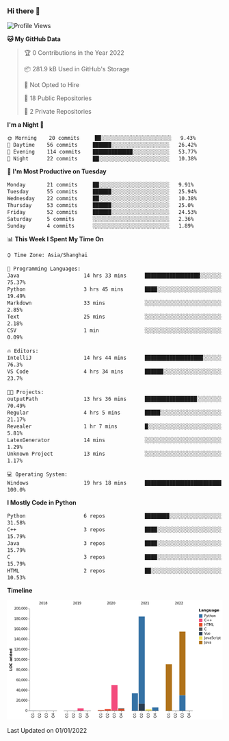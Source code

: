 ### Hi there 👋

<!--START_SECTION:waka-->
![Profile Views](http://img.shields.io/badge/Profile%20Views-0-blue)

**🐱 My GitHub Data** 

> 🏆 0 Contributions in the Year 2022
 > 
> 📦 281.9 kB Used in GitHub's Storage 
 > 
> 🚫 Not Opted to Hire
 > 
> 📜 18 Public Repositories 
 > 
> 🔑 2 Private Repositories  
 > 
**I'm a Night 🦉** 

```text
🌞 Morning    20 commits     ██░░░░░░░░░░░░░░░░░░░░░░░   9.43% 
🌆 Daytime    56 commits     ██████░░░░░░░░░░░░░░░░░░░   26.42% 
🌃 Evening    114 commits    █████████████░░░░░░░░░░░░   53.77% 
🌙 Night      22 commits     ██░░░░░░░░░░░░░░░░░░░░░░░   10.38%

```
📅 **I'm Most Productive on Tuesday** 

```text
Monday       21 commits     ██░░░░░░░░░░░░░░░░░░░░░░░   9.91% 
Tuesday      55 commits     ██████░░░░░░░░░░░░░░░░░░░   25.94% 
Wednesday    22 commits     ██░░░░░░░░░░░░░░░░░░░░░░░   10.38% 
Thursday     53 commits     ██████░░░░░░░░░░░░░░░░░░░   25.0% 
Friday       52 commits     ██████░░░░░░░░░░░░░░░░░░░   24.53% 
Saturday     5 commits      ░░░░░░░░░░░░░░░░░░░░░░░░░   2.36% 
Sunday       4 commits      ░░░░░░░░░░░░░░░░░░░░░░░░░   1.89%

```


📊 **This Week I Spent My Time On** 

```text
⌚︎ Time Zone: Asia/Shanghai

💬 Programming Languages: 
Java                     14 hrs 33 mins      ██████████████████░░░░░░░   75.37% 
Python                   3 hrs 45 mins       ████░░░░░░░░░░░░░░░░░░░░░   19.49% 
Markdown                 33 mins             ░░░░░░░░░░░░░░░░░░░░░░░░░   2.85% 
Text                     25 mins             ░░░░░░░░░░░░░░░░░░░░░░░░░   2.18% 
CSV                      1 min               ░░░░░░░░░░░░░░░░░░░░░░░░░   0.09%

🔥 Editors: 
IntelliJ                 14 hrs 44 mins      ███████████████████░░░░░░   76.3% 
VS Code                  4 hrs 34 mins       ██████░░░░░░░░░░░░░░░░░░░   23.7%

🐱‍💻 Projects: 
outputPath               13 hrs 36 mins      █████████████████░░░░░░░░   70.49% 
Regular                  4 hrs 5 mins        █████░░░░░░░░░░░░░░░░░░░░   21.17% 
Revealer                 1 hr 7 mins         █░░░░░░░░░░░░░░░░░░░░░░░░   5.81% 
LatexGenerator           14 mins             ░░░░░░░░░░░░░░░░░░░░░░░░░   1.29% 
Unknown Project          13 mins             ░░░░░░░░░░░░░░░░░░░░░░░░░   1.17%

💻 Operating System: 
Windows                  19 hrs 18 mins      █████████████████████████   100.0%

```

**I Mostly Code in Python** 

```text
Python                   6 repos             ████████░░░░░░░░░░░░░░░░░   31.58% 
C++                      3 repos             ████░░░░░░░░░░░░░░░░░░░░░   15.79% 
Java                     3 repos             ████░░░░░░░░░░░░░░░░░░░░░   15.79% 
C                        3 repos             ████░░░░░░░░░░░░░░░░░░░░░   15.79% 
HTML                     2 repos             ██░░░░░░░░░░░░░░░░░░░░░░░   10.53%

```


**Timeline**

![Chart not found](https://raw.githubusercontent.com/SuperMaxine/SuperMaxine/main/charts/bar_graph.png) 


 Last Updated on 01/01/2022
<!--END_SECTION:waka-->

<!--
**SuperMaxine/SuperMaxine** is a ✨ _special_ ✨ repository because its `README.md` (this file) appears on your GitHub profile.

Here are some ideas to get you started:

- 🔭 I’m currently working on ...
- 🌱 I’m currently learning ...
- 👯 I’m looking to collaborate on ...
- 🤔 I’m looking for help with ...
- 💬 Ask me about ...
- 📫 How to reach me: ...
- 😄 Pronouns: ...
- ⚡ Fun fact: ...
-->

